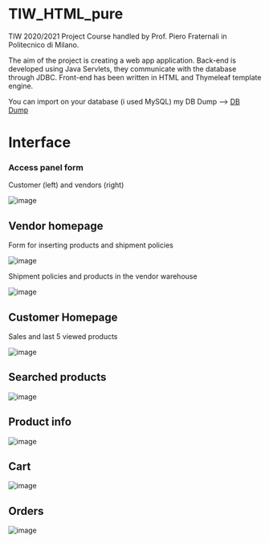 # TIW_HTML_pure
TIW 2020/2021 Project
Course handled by Prof. Piero Fraternali in Politecnico di Milano.

The aim of the project is creating a web app application. Back-end is developed using Java Servlets, they communicate with the database through JDBC.
Front-end has been written in HTML and Thymeleaf template engine.

You can import on your database (i used MySQL) my DB Dump --> [DB Dump](https://github.com/ScaccabarozziMatteo/TIW_HTML_pure/blob/master/db_dump.sql)

# Interface

### Access panel form
Customer (left) and vendors (right)

![image](https://user-images.githubusercontent.com/6433179/139213861-43008d92-7cc0-4578-bcc5-4dad00646397.png)
## Vendor homepage
Form for inserting products and shipment policies

![image](https://user-images.githubusercontent.com/6433179/139214179-6032e0be-0d24-47dd-9f80-19f03d160e4f.png)

Shipment policies and products in the vendor warehouse

![image](https://user-images.githubusercontent.com/6433179/139214208-263bd5df-b30e-4e24-afbe-43ec11ff0e69.png)
## Customer Homepage
Sales and last 5 viewed products

![image](https://user-images.githubusercontent.com/6433179/139215525-8aede6da-58b1-4f6a-9807-f56076073420.png)

## Searched products
![image](https://user-images.githubusercontent.com/6433179/139216998-6a4e0ce8-6d8e-4f73-b06a-62023735162a.png)


## Product info
![image](https://user-images.githubusercontent.com/6433179/139215426-201dcfff-aa0d-4369-90bc-618a499ff7b6.png)


## Cart
![image](https://user-images.githubusercontent.com/6433179/139217116-9b2bd962-8921-444c-b552-796ed48b64bc.png)


## Orders
![image](https://user-images.githubusercontent.com/6433179/139217133-ec7a1b86-075e-4e69-b385-ffae18ef5dc4.png)

